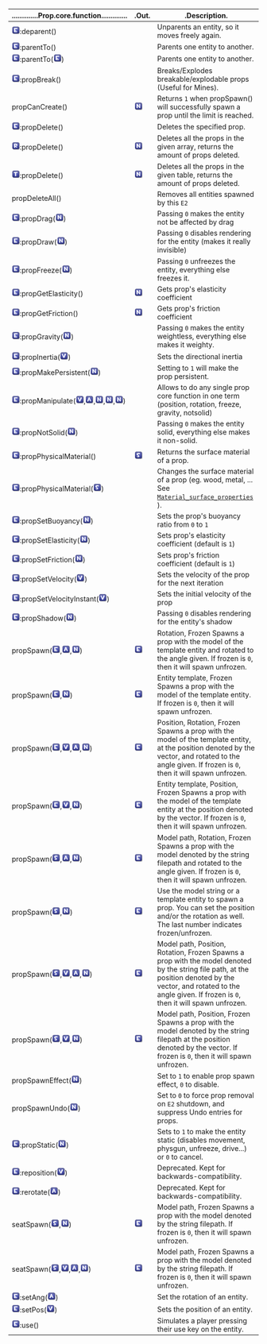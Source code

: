 |..............Prop.core.function..............|.Out.|.Description.|
|----------------------------------------------|-----|-------------|
|![image][ref-e]:deparent()||Unparents an entity, so it moves freely again.|
|![image][ref-e]:parentTo()||Parents one entity to another.|
|![image][ref-e]:parentTo(![image][ref-e])||Parents one entity to another.|
|![image][ref-e]:propBreak()||Breaks/Explodes breakable/explodable props (Useful for Mines).|
|propCanCreate()|![image][ref-n]|Returns `1` when propSpawn() will successfully spawn a prop until the limit is reached.|
|![image][ref-e]:propDelete()||Deletes the specified prop.|
|![image][ref-r]:propDelete()|![image][ref-n]|Deletes all the props in the given array, returns the amount of props deleted.|
|![image][ref-t]:propDelete()|![image][ref-n]|Deletes all the props in the given table, returns the amount of props deleted.|
|propDeleteAll()||Removes all entities spawned by this `E2`|
|![image][ref-e]:propDrag(![image][ref-n])||Passing `0` makes the entity not be affected by drag|
|![image][ref-e]:propDraw(![image][ref-n])||Passing `0` disables rendering for the entity (makes it really invisible)|
|![image][ref-e]:propFreeze(![image][ref-n])||Passing `0` unfreezes the entity, everything else freezes it.|
|![image][ref-e]:propGetElasticity()|![image][ref-n]|Gets prop's elasticity coefficient|
|![image][ref-e]:propGetFriction()|![image][ref-n]|Gets prop's friction coefficient|
|![image][ref-e]:propGravity(![image][ref-n])||Passing `0` makes the entity weightless, everything else makes it weighty.|
|![image][ref-e]:propInertia(![image][ref-v])||Sets the directional inertia|
|![image][ref-e]:propMakePersistent(![image][ref-n])||Setting to `1` will make the prop persistent.|
|![image][ref-e]:propManipulate(![image][ref-v],![image][ref-a],![image][ref-n],![image][ref-n],![image][ref-n])||Allows to do any single prop core function in one term (position, rotation, freeze, gravity, notsolid)|
|![image][ref-e]:propNotSolid(![image][ref-n])||Passing `0` makes the entity solid, everything else makes it non-solid.|
|![image][ref-e]:propPhysicalMaterial()|![image][ref-s]|Returns the surface material of a prop.|
|![image][ref-e]:propPhysicalMaterial(![image][ref-s])||Changes the surface material of a prop (eg. wood, metal, ... See [`Material_surface_properties`](https://developer.valvesoftware.com/wiki/Material_surface_properties) ).|
|![image][ref-e]:propSetBuoyancy(![image][ref-n])||Sets the prop's buoyancy ratio from `0` to `1`|
|![image][ref-e]:propSetElasticity(![image][ref-n])||Sets prop's elasticity coefficient (default is `1`)|
|![image][ref-e]:propSetFriction(![image][ref-n])||Sets prop's friction coefficient (default is `1`)|
|![image][ref-e]:propSetVelocity(![image][ref-v])||Sets the velocity of the prop for the next iteration|
|![image][ref-e]:propSetVelocityInstant(![image][ref-v])||Sets the initial velocity of the prop|
|![image][ref-e]:propShadow(![image][ref-n])||Passing `0` disables rendering for the entity's shadow|
|propSpawn(![image][ref-e],![image][ref-a],![image][ref-n])|![image][ref-e]|Rotation, Frozen Spawns a prop with the model of the template entity and rotated to the angle given. If frozen is `0`, then it will spawn unfrozen.|
|propSpawn(![image][ref-e],![image][ref-n])|![image][ref-e]|Entity template, Frozen Spawns a prop with the model of the template entity. If frozen is `0`, then it will spawn unfrozen.|
|propSpawn(![image][ref-e],![image][ref-v],![image][ref-a],![image][ref-n])|![image][ref-e]|Position, Rotation, Frozen Spawns a prop with the model of the template entity, at the position denoted by the vector, and rotated to the angle given. If frozen is `0`, then it will spawn unfrozen.|
|propSpawn(![image][ref-e],![image][ref-v],![image][ref-n])|![image][ref-e]|Entity template, Position, Frozen Spawns a prop with the model of the template entity at the position denoted by the vector. If frozen is `0`, then it will spawn unfrozen.|
|propSpawn(![image][ref-s],![image][ref-a],![image][ref-n])|![image][ref-e]|Model path, Rotation, Frozen Spawns a prop with the model denoted by the string filepath and rotated to the angle given. If frozen is `0`, then it will spawn unfrozen.|
|propSpawn(![image][ref-s],![image][ref-n])|![image][ref-e]|Use the model string or a template entity to spawn a prop. You can set the position and/or the rotation as well. The last number indicates frozen/unfrozen.|
|propSpawn(![image][ref-s],![image][ref-v],![image][ref-a],![image][ref-n])|![image][ref-e]|Model path, Position, Rotation, Frozen Spawns a prop with the model denoted by the string file path, at the position denoted by the vector, and rotated to the angle given. If frozen is `0`, then it will spawn unfrozen.|
|propSpawn(![image][ref-s],![image][ref-v],![image][ref-n])|![image][ref-e]|Model path, Position, Frozen Spawns a prop with the model denoted by the string filepath at the position denoted by the vector. If frozen is `0`, then it will spawn unfrozen.|
|propSpawnEffect(![image][ref-n])||Set to `1` to enable prop spawn effect, `0` to disable.|
|propSpawnUndo(![image][ref-n])||Set to `0` to force prop removal on `E2` shutdown, and suppress Undo entries for props.|
|![image][ref-e]:propStatic(![image][ref-n])||Sets to `1` to make the entity static (disables movement, physgun, unfreeze, drive...) or `0` to cancel.|
|![image][ref-e]:reposition(![image][ref-v])||Deprecated. Kept for backwards-compatibility.|
|![image][ref-e]:rerotate(![image][ref-a])||Deprecated. Kept for backwards-compatibility.|
|seatSpawn(![image][ref-s],![image][ref-n])|![image][ref-e]|Model path, Frozen Spawns a prop with the model denoted by the string filepath. If frozen is `0`, then it will spawn unfrozen.|
|seatSpawn(![image][ref-s],![image][ref-v],![image][ref-a],![image][ref-n])|![image][ref-e]|Model path, Frozen Spawns a prop with the model denoted by the string filepath. If frozen is `0`, then it will spawn unfrozen.|
|![image][ref-e]:setAng(![image][ref-a])||Set the rotation of an entity.|
|![image][ref-e]:setPos(![image][ref-v])||Sets the position of an entity.|
|![image][ref-e]:use()||Simulates a player pressing their use key on the entity.|

[ref-a]: https://raw.githubusercontent.com/dvdvideo1234/ZeroBraineProjects/master/wiki-extract/types/type-a.png
[ref-b]: https://raw.githubusercontent.com/dvdvideo1234/ZeroBraineProjects/master/wiki-extract/types/type-b.png
[ref-c]: https://raw.githubusercontent.com/dvdvideo1234/ZeroBraineProjects/master/wiki-extract/types/type-c.png
[ref-e]: https://raw.githubusercontent.com/dvdvideo1234/ZeroBraineProjects/master/wiki-extract/types/type-e.png
[ref-xm2]: https://raw.githubusercontent.com/dvdvideo1234/ZeroBraineProjects/master/wiki-extract/types/type-xm2.png
[ref-m]: https://raw.githubusercontent.com/dvdvideo1234/ZeroBraineProjects/master/wiki-extract/types/type-m.png
[ref-xm4]: https://raw.githubusercontent.com/dvdvideo1234/ZeroBraineProjects/master/wiki-extract/types/type-xm4.png
[ref-n]: https://raw.githubusercontent.com/dvdvideo1234/ZeroBraineProjects/master/wiki-extract/types/type-n.png
[ref-q]: https://raw.githubusercontent.com/dvdvideo1234/ZeroBraineProjects/master/wiki-extract/types/type-q.png
[ref-r]: https://raw.githubusercontent.com/dvdvideo1234/ZeroBraineProjects/master/wiki-extract/types/type-r.png
[ref-s]: https://raw.githubusercontent.com/dvdvideo1234/ZeroBraineProjects/master/wiki-extract/types/type-s.png
[ref-t]: https://raw.githubusercontent.com/dvdvideo1234/ZeroBraineProjects/master/wiki-extract/types/type-t.png
[ref-xv2]: https://raw.githubusercontent.com/dvdvideo1234/ZeroBraineProjects/master/wiki-extract/types/type-xv2.png
[ref-v]: https://raw.githubusercontent.com/dvdvideo1234/ZeroBraineProjects/master/wiki-extract/types/type-v.png
[ref-xv4]: https://raw.githubusercontent.com/dvdvideo1234/ZeroBraineProjects/master/wiki-extract/types/type-xv4.png
[ref-xrd]: https://raw.githubusercontent.com/dvdvideo1234/ZeroBraineProjects/master/wiki-extract/types/type-xrd.png
[ref-xwl]: https://raw.githubusercontent.com/dvdvideo1234/ZeroBraineProjects/master/wiki-extract/types/type-xwl.png
[ref-xfs]: https://raw.githubusercontent.com/dvdvideo1234/ZeroBraineProjects/master/wiki-extract/types/type-xfs.png
[ref-xsc]: https://raw.githubusercontent.com/dvdvideo1234/ZeroBraineProjects/master/wiki-extract/types/type-xsc.png
[ref-xxx]: https://raw.githubusercontent.com/dvdvideo1234/ZeroBraineProjects/master/wiki-extract/types/type-xxx.png

